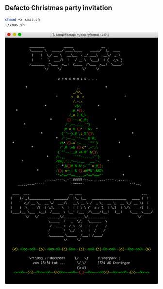 ## Defacto Christmas party invitation

```sh
chmod +x xmas.sh
./xmas.sh
```

![preview](/xmas.gif?raw=true)
